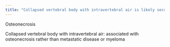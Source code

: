 ```yaml
---
title: "Collapsed vertebral body with intravertebral air is likely secondary to what?"
---
```

Osteonecrosis

Collapsed vertebral body with intravertebral air: associated with osteonecrosis rather than metastatic disease or myeloma

